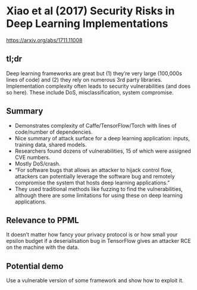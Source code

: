 # Xiao et al (2017) Security Risks in Deep Learning Implementations

https://arxiv.org/abs/1711.11008

## tl;dr

Deep learning frameworks are great but (1) they’re very large (100,000s lines of code) and (2) they rely on numerous 3rd party libraries. Implementation complexity often leads to security vulnerabilities (and does so here). These include DoS, misclassification, system compromise.

## Summary

-   Demonstrates complexity of Caffe/TensorFlow/Torch with lines of code/number of dependencies.
-   Nice summary of attack surface for a deep learning application: inputs, training data, shared models.
-   Researchers found dozens of vulnerabilities, 15 of which were assigned CVE numbers.
-   Mostly DoS/crash.
-   “For software bugs that allows an attacker to hijack control flow, attackers can potentially leverage the software bug and remotely compromise the system that hosts deep learning applications.”
-   They used traditional methods like fuzzing to find the vulnerabilities, although there are some limitations for using these on deep learning applications.

## Relevance to PPML

It doesn’t matter how fancy your privacy protocol is or how small your epsilon budget if a deserialisation bug in TensorFlow gives an attacker RCE on the machine with the data.

## Potential demo

Use a vulnerable version of some framework and show how to exploit it.
